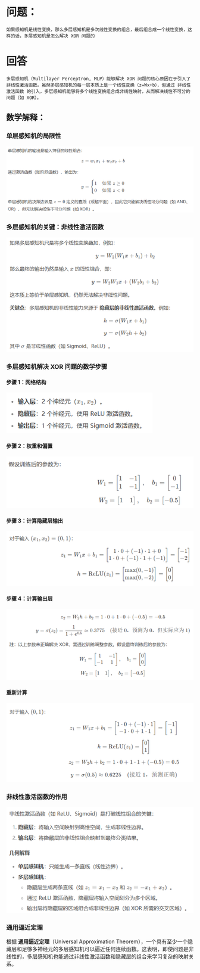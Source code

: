 # 问题：
    如果感知机是线性变换，那么多层感知机是多次线性变换的组合，最后组合成一个线性变换，这样的话，多层感知机是怎么解决 XOR 问题的

# 回答
    多层感知机（Multilayer Perceptron, MLP）能够解决 XOR 问题的核心原因在于引入了非线性激活函数。虽然多层感知机的每一层本质上是一个线性变换（z=Wx+b），但通过 非线性激活函数 的引入，多层感知机能够将多个线性变换组合成非线性映射，从而解决线性不可分的问题（如 XOR）。
    
## 数学解释：

### 单层感知机的局限性

![单层感知机](/imgs/单层感知机.png)

### 多层感知机的关键：非线性激活函数

![局限性](/imgs/局限性.png)

###  多层感知机解决 XOR 问题的数学步骤

#### 步骤 1：网络结构

![网络结构](/imgs/网络结构.png)

#### 步骤 2：权重和偏置

![权重和偏置](/imgs/权重和偏置.png)

#### 步骤 3：计算隐藏层输出

![隐藏层](/imgs/隐藏层.png)

#### 步骤 4：计算输出层

![输出层](/imgs/输出层.png)

#### 重新计算

![重新计算](/imgs/重新计算.png)

### 非线性激活函数的作用

![非线性](/imgs/非线性激活函数.png)

### 通用逼近定理

根据 **通用逼近定理**（Universal Approximation Theorem），一个具有至少一个隐藏层和足够多神经元的多层感知机可以逼近任何连续函数。这表明，即使问题是非线性的，多层感知机也能通过非线性激活函数和隐藏层的组合来学习复杂的映射关系。

